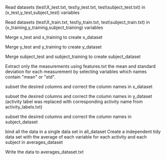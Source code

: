 Read datasets (test\X_test.txt, test\y_test.txt, test\subject_test.txt) in (x_test,y_test,subject_test) variables

Read datasets (test\X_train.txt, test\y_train.txt, test\subject_train.txt) in (x_training,y_training,subject_training) variables

Merge x_test and x_training to create x_dataset

Merge y_test and y_training to create y_dataset

Merge subject_test and subject_training to create subject_dataset

Extract only the measurements using features.txt the mean and standard deviation for each measurement by selecting variables which names contain "mean" or "std".

subset the desired columns and correct the column names in x_dataset

subset the desired columns and correct the column names in y_dataset (activity label was replaced with corresponding activity name from activity_labels.txt)

subset the desired columns and correct the column names in subject_dataset

bind all the data in a single data set in all_dataset
Create a independent tidy data set with the average of each variable for each activity and each subject in averages_dataset

Write the data to averages_dataset.txt
